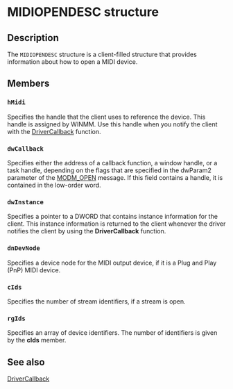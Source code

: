 # MIDIOPENDESC structure

## Description

The `MIDIOPENDESC` structure is a client-filled structure that provides information about how to open a MIDI device.

## Members

### `hMidi`

Specifies the handle that the client uses to reference the device. This handle is assigned by WINMM. Use this handle when you notify the client with the [DriverCallback](https://learn.microsoft.com/previous-versions//ms708182(v=vs.85)) function.

### `dwCallback`

Specifies either the address of a callback function, a window handle, or a task handle, depending on the flags that are specified in the dwParam2 parameter of the [MODM_OPEN](https://learn.microsoft.com/previous-versions/windows/hardware/drivers/ff537541(v=vs.85)) message. If this field contains a handle, it is contained in the low-order word.

### `dwInstance`

Specifies a pointer to a DWORD that contains instance information for the client. This instance information is returned to the client whenever the driver notifies the client by using the **DriverCallback** function.

### `dnDevNode`

Specifies a device node for the MIDI output device, if it is a Plug and Play (PnP) MIDI device.

### `cIds`

Specifies the number of stream identifiers, if a stream is open.

### `rgIds`

Specifies an array of device identifiers. The number of identifiers is given by the **cIds** member.

## See also

[DriverCallback](https://learn.microsoft.com/previous-versions//ms708182(v=vs.85))